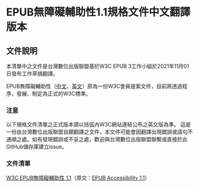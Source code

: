 # EPUB無障礙輔助性1.1規格文件中文翻譯版本

## 文件說明

本清單中之文件是台灣數位出版聯盟基於W3C EPUB 3工作小組於2021年11月01日發布工作草搞翻譯。

EPUB無障礙輔助性（[中文](https://dpublishing.github.io/epub-specs-tc/epub32/epub-accessibility.html)、[英文](https://www.w3.org/Submission/epub-a11y/)）原為一份W3C會員提案文件，目前將透過程序，發展、制定為正式的W3C標準。

### 注意

以下規格文件清單之正式版本請以括弧內W3C網站連結公布之英文版為準。
這是一份由台灣數位出版聯盟自願翻譯之文件，本文件可能會因翻譯出現錯誤或語句不通順之處。如有發現錯誤或不妥之處，歡迎與台灣數位出版聯盟聯繫或直接於此GitHub儲存庫建立issue。

### 文件清單

[W3C EPUB無障礙輔助性 1.1](https://bobbytung.github.io/EPUB-A11y-1.1-TC/epub-a11y-11.html)（原文：[EPUB Accessibility 1.1](https://www.w3.org/TR/epub-a11y-11/)）

